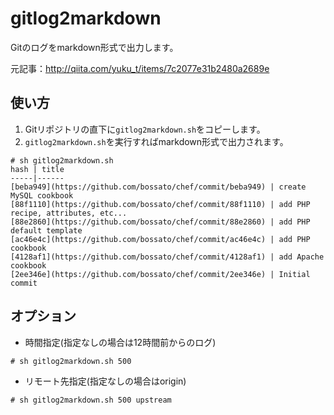 gitlog2markdown
===============

Gitのログをmarkdown形式で出力します。

元記事：http://qiita.com/yuku_t/items/7c2077e31b2480a2689e

使い方
---

1. Gitリポジトリの直下に`gitlog2markdown.sh`をコピーします。
2. `gitlog2markdown.sh`を実行すればmarkdown形式で出力されます。

```
# sh gitlog2markdown.sh
hash | title
-----|------
[beba949](https://github.com/bossato/chef/commit/beba949) | create MySQL cookbook
[88f1110](https://github.com/bossato/chef/commit/88f1110) | add PHP recipe, attributes, etc...
[88e2860](https://github.com/bossato/chef/commit/88e2860) | add PHP default template
[ac46e4c](https://github.com/bossato/chef/commit/ac46e4c) | add PHP cookbook
[4128af1](https://github.com/bossato/chef/commit/4128af1) | add Apache cookbook
[2ee346e](https://github.com/bossato/chef/commit/2ee346e) | Initial commit
```

オプション
---
- 時間指定(指定なしの場合は12時間前からのログ)

```
# sh gitlog2markdown.sh 500
```

- リモート先指定(指定なしの場合はorigin)

```
# sh gitlog2markdown.sh 500 upstream
```
